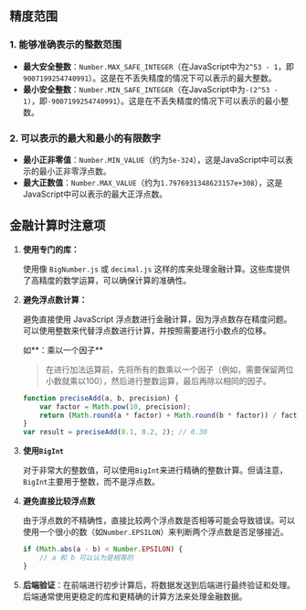 ## 精度范围

### 1. 能够准确表示的整数范围

- **最大安全整数**：`Number.MAX_SAFE_INTEGER`（在JavaScript中为`2^53 - 1`，即`9007199254740991`）。这是在不丢失精度的情况下可以表示的最大整数。
- **最小安全整数**：`Number.MIN_SAFE_INTEGER`（在JavaScript中为`-(2^53 - 1)`，即`-9007199254740991`）。这是在不丢失精度的情况下可以表示的最小整数。

### 2. 可以表示的最大和最小的有限数字

- **最小正非零值**：`Number.MIN_VALUE`（约为`5e-324`），这是JavaScript中可以表示的最小正非零浮点数。
- **最大正数值**：`Number.MAX_VALUE`（约为`1.7976931348623157e+308`），这是JavaScript中可以表示的最大正浮点数。

## 金融计算时注意项

1. **使用专门的库：** 

   使用像 `BigNumber.js` 或 `decimal.js` 这样的库来处理金融计算。这些库提供了高精度的数学运算，可以确保计算的准确性。

2. **避免浮点数计算：** 

   避免直接使用 JavaScript 浮点数进行金融计算，因为浮点数存在精度问题。可以使用整数来代替浮点数进行计算，并按照需要进行小数点的位移。

   如**：乘以一个因子**

   > 在进行加法运算前，先将所有的数乘以一个因子（例如，需要保留两位小数就乘以100），然后进行整数运算，最后再除以相同的因子。

   ```js
   function preciseAdd(a, b, precision) {
       var factor = Math.pow(10, precision);
       return (Math.round(a * factor) + Math.round(b * factor)) / factor;
   }
   var result = preciseAdd(0.1, 0.2, 2); // 0.30
   ```

3. **使用`BigInt`**

   对于非常大的整数值，可以使用`BigInt`来进行精确的整数计算。但请注意，`BigInt`主要用于整数，而不是浮点数。

4. **避免直接比较浮点数**

   由于浮点数的不精确性，直接比较两个浮点数是否相等可能会导致错误。可以使用一个很小的数（如`Number.EPSILON`）来判断两个浮点数是否足够接近。

   ```js
   if (Math.abs(a - b) < Number.EPSILON) {
       // a 和 b 可以认为是相等的
   }
   ```

5. **后端验证**：在前端进行初步计算后，将数据发送到后端进行最终验证和处理。后端通常使用更稳定的库和更精确的计算方法来处理金融数据。

